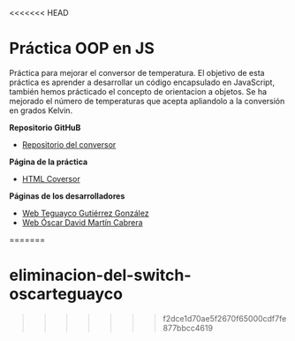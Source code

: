 <<<<<<< HEAD
# Práctica OOP en JS

Práctica para mejorar el conversor de temperatura. El objetivo de esta práctica es aprender a desarrollar un código encapsulado en JavaScript, también hemos prácticado el concepto de 
orientacion a objetos. Se ha mejorado el número de temperaturas que acepta apliandolo a la conversión en grados Kelvin.

**Repositorio GitHuB**

* [Repositorio del conversor](https://github.com/ULL-ESIT-GRADOII-PL/object-oriented-programming-in-js-pl-teguayco-oscar)

**Página de la práctica**

* [HTML Coversor](http://ull-esit-gradoii-pl.github.io/object-oriented-programming-in-js-pl-teguayco-oscar/)

**Páginas de los desarrolladores**

* [Web Teguayco Gutiérrez González](http://alu0100825503.github.io/)
* [Web Óscar David  Martín Cabrera](http://oscar-dmc.github.io/)

=======
# eliminacion-del-switch-oscarteguayco
>>>>>>> f2dce1d70ae5f2670f65000cdf7fe877bbcc4619
